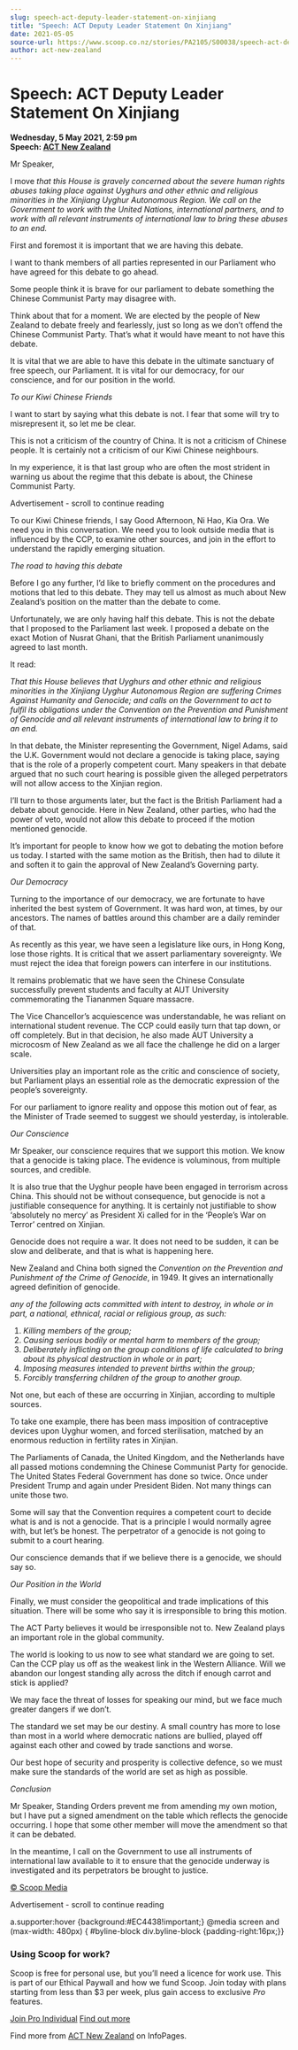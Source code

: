 ```yaml
---
slug: speech-act-deputy-leader-statement-on-xinjiang
title: "Speech: ACT Deputy Leader Statement On Xinjiang"
date: 2021-05-05
source-url: https://www.scoop.co.nz/stories/PA2105/S00038/speech-act-deputy-leader-statement-on-xinjiang.htm
author: act-new-zealand
---
```

Speech: ACT Deputy Leader Statement On Xinjiang
===============================================

**Wednesday, 5 May 2021, 2:59 pm**  
**Speech: [ACT New Zealand](https://info.scoop.co.nz/ACT_New_Zealand)**

Mr Speaker,

I move _that this House is gravely concerned about the severe human rights abuses taking place against Uyghurs and other ethnic and religious minorities in the Xinjiang Uyghur Autonomous Region. We call on the Government to work with the United Nations, international partners, and to work with all relevant instruments of international law to bring these abuses to an end._

First and foremost it is important that we are having this debate.

I want to thank members of all parties represented in our Parliament who have agreed for this debate to go ahead.

Some people think it is brave for our parliament to debate something the Chinese Communist Party may disagree with.

Think about that for a moment. We are elected by the people of New Zealand to debate freely and fearlessly, just so long as we don’t offend the Chinese Communist Party. That’s what it would have meant to not have this debate.

It is vital that we are able to have this debate in the ultimate sanctuary of free speech, our Parliament. It is vital for our democracy, for our conscience, and for our position in the world.

_To our Kiwi Chinese Friends_

I want to start by saying what this debate is not. I fear that some will try to misrepresent it, so let me be clear.

This is not a criticism of the country of China. It is not a criticism of Chinese people. It is certainly not a criticism of our Kiwi Chinese neighbours.

In my experience, it is that last group who are often the most strident in warning us about the regime that this debate is about, the Chinese Communist Party.

Advertisement - scroll to continue reading





To our Kiwi Chinese friends, I say Good Afternoon, Ni Hao, Kia Ora. We need you in this conversation. We need you to look outside media that is influenced by the CCP, to examine other sources, and join in the effort to understand the rapidly emerging situation.

_The road to having this debate_

Before I go any further, I’d like to briefly comment on the procedures and motions that led to this debate. They may tell us almost as much about New Zealand’s position on the matter than the debate to come.

Unfortunately, we are only having half this debate. This is not the debate that I proposed to the Parliament last week. I proposed a debate on the exact Motion of Nusrat Ghani, that the British Parliament unanimously agreed to last month.

It read:

_That this House believes that Uyghurs and other ethnic and religious minorities in the Xinjiang Uyghur Autonomous Region are suffering Crimes Against Humanity and Genocide; and calls on the Government to act to fulfil its obligations under the Convention on the Prevention and Punishment of Genocide and all relevant instruments of international law to bring it to an end._

In that debate, the Minister representing the Government, Nigel Adams, said the U.K. Government would not declare a genocide is taking place, saying that is the role of a properly competent court. Many speakers in that debate argued that no such court hearing is possible given the alleged perpetrators will not allow access to the Xinjian region.

I’ll turn to those arguments later, but the fact is the British Parliament had a debate about genocide. Here in New Zealand, other parties, who had the power of veto, would not allow this debate to proceed if the motion mentioned genocide.

It’s important for people to know how we got to debating the motion before us today. I started with the same motion as the British, then had to dilute it and soften it to gain the approval of New Zealand’s Governing party.

_Our Democracy_

Turning to the importance of our democracy, we are fortunate to have inherited the best system of Government. It was hard won, at times, by our ancestors. The names of battles around this chamber are a daily reminder of that.

As recently as this year, we have seen a legislature like ours, in Hong Kong, lose those rights. It is critical that we assert parliamentary sovereignty. We must reject the idea that foreign powers can interfere in our institutions.

It remains problematic that we have seen the Chinese Consulate successfully prevent students and faculty at AUT University commemorating the Tiananmen Square massacre.

The Vice Chancellor’s acquiescence was understandable, he was reliant on international student revenue. The CCP could easily turn that tap down, or off completely. But in that decision, he also made AUT University a microcosm of New Zealand as we all face the challenge he did on a larger scale.

Universities play an important role as the critic and conscience of society, but Parliament plays an essential role as the democratic expression of the people’s sovereignty.

For our parliament to ignore reality and oppose this motion out of fear, as the Minister of Trade seemed to suggest we should yesterday, is intolerable.

_Our Conscience_

Mr Speaker, our conscience requires that we support this motion. We know that a genocide is taking place. The evidence is voluminous, from multiple sources, and credible.

It is also true that the Uyghur people have been engaged in terrorism across China. This should not be without consequence, but genocide is not a justifiable consequence for anything. It is certainly not justifiable to show ‘absolutely no mercy’ as President Xi called for in the ‘People’s War on Terror’ centred on Xinjian.

Genocide does not require a war. It does not need to be sudden, it can be slow and deliberate, and that is what is happening here.

New Zealand and China both signed the _Convention on the Prevention and Punishment of the Crime of Genocide_, in 1949. It gives an internationally agreed definition of genocide.

_any of the following acts committed with intent to destroy, in whole or in part, a national, ethnical, racial or religious group, as such:_

1.  _Killing members of the group;_
2.  _Causing serious bodily or mental harm to members of the group;_
3.  _Deliberately inflicting on the group conditions of life calculated to bring about its physical destruction in whole or in part;_
4.  _Imposing measures intended to prevent births within the group;_
5.  _Forcibly transferring children of the group to another group._

Not one, but each of these are occurring in Xinjian, according to multiple sources.

To take one example, there has been mass imposition of contraceptive devices upon Uyghur women, and forced sterilisation, matched by an enormous reduction in fertility rates in Xinjian.

The Parliaments of Canada, the United Kingdom, and the Netherlands have all passed motions condemning the Chinese Communist Party for genocide. The United States Federal Government has done so twice. Once under President Trump and again under President Biden. Not many things can unite those two.

Some will say that the Convention requires a competent court to decide what is and is not a genocide. That is a principle I would normally agree with, but let’s be honest. The perpetrator of a genocide is not going to submit to a court hearing.

Our conscience demands that if we believe there is a genocide, we should say so.

_Our Position in the World_

Finally, we must consider the geopolitical and trade implications of this situation. There will be some who say it is irresponsible to bring this motion.

The ACT Party believes it would be irresponsible not to. New Zealand plays an important role in the global community.

The world is looking to us now to see what standard we are going to set. Can the CCP play us off as the weakest link in the Western Alliance. Will we abandon our longest standing ally across the ditch if enough carrot and stick is applied?

We may face the threat of losses for speaking our mind, but we face much greater dangers if we don’t.

The standard we set may be our destiny. A small country has more to lose than most in a world where democratic nations are bullied, played off against each other and cowed by trade sanctions and worse.

Our best hope of security and prosperity is collective defence, so we must make sure the standards of the world are set as high as possible.

_Conclusion_

Mr Speaker, Standing Orders prevent me from amending my own motion, but I have put a signed amendment on the table which reflects the genocide occurring. I hope that some other member will move the amendment so that it can be debated.

In the meantime, I call on the Government to use all instruments of international law available to it to ensure that the genocide underway is investigated and its perpetrators be brought to justice.

[© Scoop Media](http://www.scoop.co.nz/about/terms.html)  

Advertisement - scroll to continue reading



a.supporter:hover {background:#EC4438!important;} @media screen and (max-width: 480px) { #byline-block div.byline-block {padding-right:16px;}}

### Using Scoop for work?

Scoop is free for personal use, but you’ll need a licence for work use. This is part of our Ethical Paywall and how we fund Scoop. Join today with plans starting from less than $3 per week, plus gain access to exclusive _Pro_ features.  
  
[Join Pro Individual](https://pro.scoop.co.nz/Individual/?from=ProIn24) [Find out more](https://pro.scoop.co.nz/using-scoop-for-work/?from=ProIn24)

Find more from [ACT New Zealand](https://info.scoop.co.nz/ACT_New_Zealand) on InfoPages.